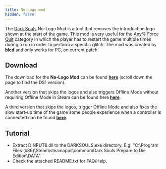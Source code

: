 ```yaml
---
title: No-Logo mod
hidden: false
---
```

The [Dark Souls](/darksouls) No-Logo Mod is a tool that removes the introduction logo shown at the start of the game. This mod is very useful for the [Any% Force Quit](/darksouls/any-force-quit) category in which the player has to restart the game multiple times during a run in order to perform a specific glitch. The mod was created by [**blcd**](//github.com/bladecoding/DarkSouls3RemoveIntroScreens) and only works for PC, on current patch.

## Download

The download for the **No-Logo Mod** can be found [**here**](//github.com/bladecoding/DarkSouls3RemoveIntroScreens/releases) (scroll down the page to find the DS1 version).

Another version that skips the logos and also triggers Offline Mode without requiring Offline Mode in Steam can be found here [**here**](//github.com/NEZ64/DarkSoulsOfflineLogoSkip/releases).

A third version that skips the logos, trigger Offline Mode and also fixes the slow start-up time of the game some people experience when a controller is connected can be found [**here**](https://github.com/r3sus/Resouls/tree/main/ptde/gmpfx#dll).

## Tutorial

- Extract DINPUT8.dll to the DARKSOULS.exe directory. E.g. "C:\Program Files (x86)\Steam\steamapps\common\Dark Souls Prepare to Die Edition\DATA".
- Check the attached README.txt for FAQ/Help.
